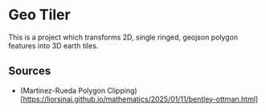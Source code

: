 # Geo Tiler
This is a project which transforms 2D, single ringed, geojson polygon features into 3D earth tiles.

## Sources

- (Martinez-Rueda Polygon Clipping)[https://liorsinai.github.io/mathematics/2025/01/11/bentley-ottman.html]
